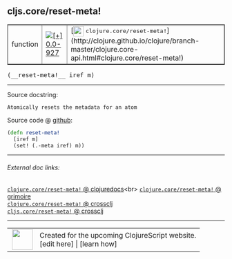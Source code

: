 ## cljs.core/reset-meta!



 <table border="1">
<tr>
<td>function</td>
<td><a href="https://github.com/cljsinfo/cljs-api-docs/tree/0.0-927"><img valign="middle" alt="[+] 0.0-927" title="Added in 0.0-927" src="https://img.shields.io/badge/+-0.0--927-lightgrey.svg"></a> </td>
<td>
[<img height="24px" valign="middle" src="http://i.imgur.com/1GjPKvB.png"> <samp>clojure.core/reset-meta!</samp>](http://clojure.github.io/clojure/branch-master/clojure.core-api.html#clojure.core/reset-meta!)
</td>
</tr>
</table>


 <samp>
(__reset-meta!__ iref m)<br>
</samp>

---





Source docstring:

```
Atomically resets the metadata for an atom
```


Source code @ [github](https://github.com/clojure/clojurescript/blob/r1877/src/cljs/cljs/core.cljs#L6973-L6976):

```clj
(defn reset-meta!
  [iref m]
  (set! (.-meta iref) m))
```

<!--
Repo - tag - source tree - lines:

 <pre>
clojurescript @ r1877
└── src
    └── cljs
        └── cljs
            └── <ins>[core.cljs:6973-6976](https://github.com/clojure/clojurescript/blob/r1877/src/cljs/cljs/core.cljs#L6973-L6976)</ins>
</pre>

-->

---



###### External doc links:

[`clojure.core/reset-meta!` @ clojuredocs](http://clojuredocs.org/clojure.core/reset-meta!)<br>
[`clojure.core/reset-meta!` @ grimoire](http://conj.io/store/v1/org.clojure/clojure/1.7.0-beta3/clj/clojure.core/reset-meta%21/)<br>
[`clojure.core/reset-meta!` @ crossclj](http://crossclj.info/fun/clojure.core/reset-meta%21.html)<br>
[`cljs.core/reset-meta!` @ crossclj](http://crossclj.info/fun/cljs.core.cljs/reset-meta%21.html)<br>

---

 <table>
<tr><td>
<img valign="middle" align="right" width="48px" src="http://i.imgur.com/Hi20huC.png">
</td><td>
Created for the upcoming ClojureScript website.<br>
[edit here] | [learn how]
</td></tr></table>

[edit here]:https://github.com/cljsinfo/cljs-api-docs/blob/master/cljsdoc/cljs.core/reset-metaBANG.cljsdoc
[learn how]:https://github.com/cljsinfo/cljs-api-docs/wiki/cljsdoc-files

<!--

This information was too distracting to show to readers, but I'll leave it
commented here since it is helpful to:

- pretty-print the data used to generate this document
- and show how to retrieve that data



The API data for this symbol:

```clj
{:ns "cljs.core",
 :name "reset-meta!",
 :signature ["[iref m]"],
 :history [["+" "0.0-927"]],
 :type "function",
 :full-name-encode "cljs.core/reset-metaBANG",
 :source {:code "(defn reset-meta!\n  [iref m]\n  (set! (.-meta iref) m))",
          :title "Source code",
          :repo "clojurescript",
          :tag "r1877",
          :filename "src/cljs/cljs/core.cljs",
          :lines [6973 6976]},
 :full-name "cljs.core/reset-meta!",
 :clj-symbol "clojure.core/reset-meta!",
 :docstring "Atomically resets the metadata for an atom"}

```

Retrieve the API data for this symbol:

```clj
;; from Clojure REPL
(require '[clojure.edn :as edn])
(-> (slurp "https://raw.githubusercontent.com/cljsinfo/cljs-api-docs/catalog/cljs-api.edn")
    (edn/read-string)
    (get-in [:symbols "cljs.core/reset-meta!"]))
```

-->
